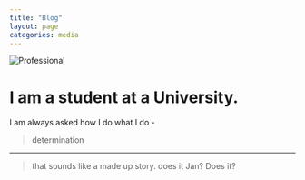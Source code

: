 ```yaml
---
title: "Blog"
layout: page
categories: media
---
```



![Professional](https://images.unsplash.com/photo-1516321318423-f06f85e504b3?ixlib=rb-1.2.1&ixid=MnwxMjA3fDB8MHxwaG90by1wYWdlfHx8fGVufDB8fHx8&auto=format&fit=crop&w=870&q=80)

# I am a student at a University. 

I am always asked how I do what I do - 
> determination 

---

> that sounds like a made up story.
> does it Jan? Does it?
